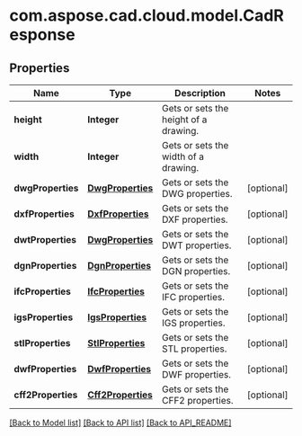 
# com.aspose.cad.cloud.model.CadResponse

## Properties
Name | Type | Description | Notes
------------ | ------------- | ------------- | -------------
**height** | **Integer** | Gets or sets the height of a drawing. | 
**width** | **Integer** | Gets or sets the width of a drawing. | 
**dwgProperties** | [**DwgProperties**](DwgProperties.md) | Gets or sets the DWG properties. |  [optional]
**dxfProperties** | [**DxfProperties**](DxfProperties.md) | Gets or sets the DXF properties. |  [optional]
**dwtProperties** | [**DwgProperties**](DwgProperties.md) | Gets or sets the DWT properties. |  [optional]
**dgnProperties** | [**DgnProperties**](DgnProperties.md) | Gets or sets the DGN properties. |  [optional]
**ifcProperties** | [**IfcProperties**](IfcProperties.md) | Gets or sets the IFC properties. |  [optional]
**igsProperties** | [**IgsProperties**](IgsProperties.md) | Gets or sets the IGS properties. |  [optional]
**stlProperties** | [**StlProperties**](StlProperties.md) | Gets or sets the STL properties. |  [optional]
**dwfProperties** | [**DwfProperties**](DwfProperties.md) | Gets or sets the DWF properties. |  [optional]
**cff2Properties** | [**Cff2Properties**](Cff2Properties.md) | Gets or sets the CFF2 properties. |  [optional]


[[Back to Model list]](API_README.md#documentation-for-models) [[Back to API list]](API_README.md#documentation-for-api-endpoints) [[Back to API_README]](API_README.md)

